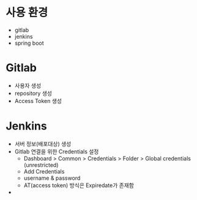 
# 사용 환경
- gitlab
- jenkins
- spring boot 

# Gitlab
- 사용자 생성
- repository 생성
- Access Token 생성

# Jenkins 
- 서버 정보(배포대상) 생성
- Gitlab 연결을 위한 Credentials 설정
	- Dashboard > Common > Credentials > Folder > Global credentials (unrestricted)
	- Add Credentials
	- username & password 
	- AT(access token) 방식은 Expiredate가 존재함
- 